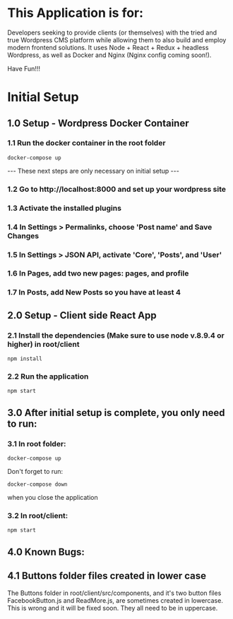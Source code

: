 # This Application is for:

Developers seeking to provide clients (or themselves) with the tried and true Wordpress CMS platform while allowing them to also build and employ modern frontend solutions.  It uses Node + React + Redux + headless Wordpress, as well as Docker and Nginx (Nginx config coming soon!).

Have Fun!!!  
  
  
# Initial Setup  
  
  
## 1.0 Setup - Wordpress Docker Container

### 1.1 Run the docker container in the root folder
```
docker-compose up
```

--- These next steps are only necessary on initial setup ---
### 1.2 Go to http://localhost:8000 and set up your wordpress site

### 1.3 Activate the installed plugins

### 1.4 In Settings > Permalinks, choose 'Post name' and Save Changes

### 1.5 In Settings > JSON API, activate 'Core', 'Posts', and 'User'

### 1.6 In Pages, add two new pages: pages, and profile

### 1.7 In Posts, add New Posts so you have at least 4


## 2.0 Setup - Client side React App

### 2.1 Install the dependencies (Make sure to use node v.8.9.4 or higher) in root/client
```
npm install
```

### 2.2 Run the application
```
npm start
```

## 3.0 After initial setup is complete, you only need to run:

### 3.1 In root folder:
```
docker-compose up
```

Don't forget to run:
```
docker-compose down
```
when you close the application

### 3.2 In root/client:
```
npm start
```

## 4.0 Known Bugs:

## 4.1 Buttons folder files created in lower case
The Buttons folder in root/client/src/components, and it's two button files FacebookButton.js and ReadMore.js, are sometimes created in lowercase.  This is wrong and it will be fixed soon.  They all need to be in uppercase.
